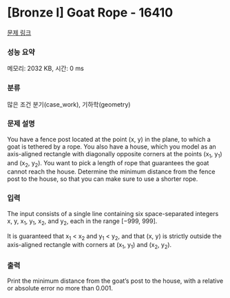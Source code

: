 # [Bronze I] Goat Rope - 16410 

[문제 링크](https://www.acmicpc.net/problem/16410) 

### 성능 요약

메모리: 2032 KB, 시간: 0 ms

### 분류

많은 조건 분기(case_work), 기하학(geometry)

### 문제 설명

<p>You have a fence post located at the point (x, y) in the plane, to which a goat is tethered by a rope. You also have a house, which you model as an axis-aligned rectangle with diagonally opposite corners at the points (x<sub>1</sub>, y<sub>1</sub>) and (x<sub>2</sub>, y<sub>2</sub>). You want to pick a length of rope that guarantees the goat cannot reach the house. Determine the minimum distance from the fence post to the house, so that you can make sure to use a shorter rope.</p>

### 입력 

 <p>The input consists of a single line containing six space-separated integers x, y, x<sub>1</sub>, y<sub>1</sub>, x<sub>2</sub>, and y<sub>2</sub>, each in the range [−999, 999].</p>

<p>It is guaranteed that x<sub>1</sub> < x<sub>2</sub> and y<sub>1</sub> < y<sub>2</sub>, and that (x, y) is strictly outside the axis-aligned rectangle with corners at (x<sub>1</sub>, y<sub>1</sub>) and (x<sub>2</sub>, y<sub>2</sub>).</p>

### 출력 

 <p>Print the minimum distance from the goat’s post to the house, with a relative or absolute error no more than 0.001.</p>

